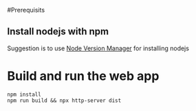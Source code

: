 #Prerequisits
## Install nodejs with npm
Suggestion is to use [Node Version Manager](https://github.com/nvm-sh/nvm#installing-and-updating) for installing nodejs

# Build and run the web app
```shell
npm install
npm run build && npx http-server dist
```

